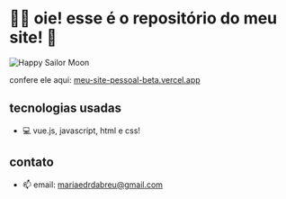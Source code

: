 # 👩‍💻 oie! esse é o repositório do meu site! 👋

![Happy Sailor Moon](https://media.giphy.com/media/HVHXwzqGsacHS/giphy.gif)

confere ele aqui: [meu-site-pessoal-beta.vercel.app](https://duda-abreu.vercel.app)

## tecnologias usadas 
- 💻 vue.js, javascript, html e css!

## contato
- 📫 email: mariaedrdabreu@gmail.com
